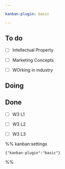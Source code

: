 ```yaml
---

kanban-plugin: basic

---
```


## To do

- [ ] Intellectual Property
- [ ] Marketing Concepts
- [ ] WOrking in industry


## Doing



## Done

- [ ] W3 L1
- [ ] W3 L2
- [ ] W3 L3




%% kanban:settings
```
{"kanban-plugin":"basic"}
```
%%